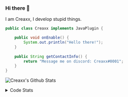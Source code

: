 ### Hi there 👋

I am Creaxx, I develop stupid things. 

```java
public class Creaxx implements JavaPlugin {

    public void onEnable() {
        System.out.println("Hello there!");
    }
    
    public String getContactInfo() {
        return "Message me on discord: Creaxx#0001";
    }
}
```
![Creaxx's Github Stats](https://github-readme-stats-creaxxogs-projects.vercel.app/api?username=CreaxxOG&show_icons=true&theme=dark&count_private=true)

<details>
  <summary>Code Stats</summary>

<!--START_SECTION:waka-->

```txt
Java             12 hrs 16 mins  █████████████████████▒░░░   85.05 %
XML              1 hr 13 mins    ██░░░░░░░░░░░░░░░░░░░░░░░   08.43 %
Kotlin           45 mins         █▒░░░░░░░░░░░░░░░░░░░░░░░   05.24 %
YAML             10 mins         ▒░░░░░░░░░░░░░░░░░░░░░░░░   01.22 %
Text             0 secs          ░░░░░░░░░░░░░░░░░░░░░░░░░   00.03 %
```

<!--END_SECTION:waka-->
</details>
